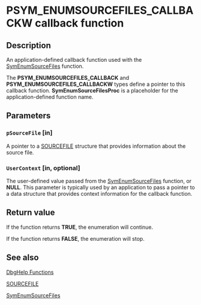 # PSYM_ENUMSOURCEFILES_CALLBACKW callback function

## Description

An application-defined callback function used with the
[SymEnumSourceFiles](https://learn.microsoft.com/windows/desktop/api/dbghelp/nf-dbghelp-symenumsourcefiles) function.

The **PSYM_ENUMSOURCEFILES_CALLBACK** and **PSYM_ENUMSOURCEFILES_CALLBACKW** types define a pointer to this callback function.
**SymEnumSourceFilesProc** is a placeholder for the application-defined function name.

## Parameters

### `pSourceFile` [in]

A pointer to a
[SOURCEFILE](https://learn.microsoft.com/windows/desktop/api/dbghelp/ns-dbghelp-sourcefile) structure that provides information about the source file.

### `UserContext` [in, optional]

The user-defined value passed from the
[SymEnumSourceFiles](https://learn.microsoft.com/windows/desktop/api/dbghelp/nf-dbghelp-symenumsourcefiles) function, or **NULL**. This parameter is typically used by an application to pass a pointer to a data structure that provides context information for the callback function.

## Return value

If the function returns **TRUE**, the enumeration will continue.

If the function returns **FALSE**, the enumeration will stop.

## See also

[DbgHelp Functions](https://learn.microsoft.com/windows/desktop/Debug/dbghelp-functions)

[SOURCEFILE](https://learn.microsoft.com/windows/desktop/api/dbghelp/ns-dbghelp-sourcefile)

[SymEnumSourceFiles](https://learn.microsoft.com/windows/desktop/api/dbghelp/nf-dbghelp-symenumsourcefiles)